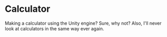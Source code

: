 # Calculator
Making a calculator using the Unity engine? Sure, why not?
Also, I'll never look at calculators in the same way ever again.
